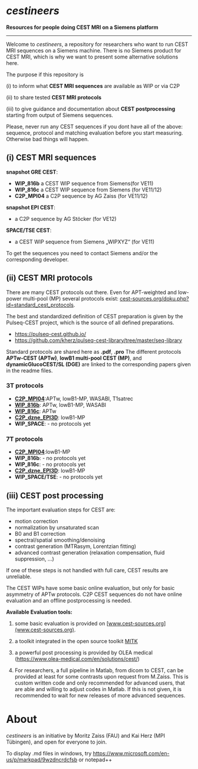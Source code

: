# *cestineers*
**Resources for people doing CEST MRI on a Siemens platform**
* * *
Welcome to *cestineers*, a repository for researchers who want to run CEST MRI sequences on a Siemens machine. There is no Siemens product for CEST MRI, which is why we want to present some alternative solutions here.

The purpose if this repository is

(i) to inform what **CEST MRI sequences** are available as WIP or via C2P

(ii) to share tested **CEST MRI protocols**

(iii) to give guidance and documentation about **CEST postprocessing** starting from output of Siemens sequences.


Please, never run any CEST sequences if you dont have all of the above: sequence, protocol and matching evaluation before you start measuring. Otherwise bad things will happen.

## (i) CEST MRI sequences ##

**snapshot GRE CEST**:
 - **WIP_816b** a CEST WIP sequence from Siemens(for VE11)
 - **WIP_816c** a CEST WIP sequence from Siemens (for VE11/12)
 - **C2P_MPI04** a C2P sequence by AG Zaiss (for VE11/12)

**snapshot EPI CEST**:
 - a C2P sequence by AG Stöcker (for VE12)

**SPACE/TSE CEST**:
 - a CEST WIP sequence from Siemens „WIPXYZ“ (for VE11)

To get the sequences you need to contact Siemens and/or the corresponding developer.
   
## (ii) CEST MRI protocols ##
There are many CEST protocols out there. Even for APT-weighted and low-power multi-pool (MP) several protocols exist: [cest-sources.org/doku.php?id=standard_cest_protocols](http://cest-sources.org/doku.php?id=standard_cest_protocols). 

The best and standardized definition of CEST preparation is given by the Pulseq-CEST project, which is the source of all defined preparations.
 - https://pulseq-cest.github.io/
 - https://github.com/kherz/pulseq-cest-library/tree/master/seq-library

Standard protocols are shared here as **.pdf**, **.pro** 
The different protocols **APTw-CEST (APTw)**, **lowB1 multi-pool CEST (MP)**, and **dynamicGlucoCEST/SL (DGE)** are linked to the corresponding papers given in the readme files.

### 3T protocols ###
 - **[C2P_MPI04](prot/3T/snapshot_GRE/)**:APTw, lowB1-MP, WASABI, T1satrec
 - **[WIP_816b](prot/3T/snapshot_GRE/)**: APTw, lowB1-MP, WASABI
 - **[WIP_816c](prot/3T/snapshot_GRE/)**: APTw
 - **[C2P_dzne_EPI3D](prot/3T/snapshot_EPI3D/)**: lowB1-MP
 - **WIP_SPACE**: - no protocols yet

### 7T protocols ###
 - **[C2P_MPI04](/prot/7T/snapshot_GRE/)**:lowB1-MP
 - **WIP_816b**: - no protocols yet
 - **WIP_816c**: - no protocols yet
 - **[C2P_dzne_EPI3D](prot/7T/snapshot_EPI3D/)**: lowB1-MP
 - **WIP_SPACE/TSE**: - no protocols yet

## (iii) CEST post processing ##
The important evaluation steps for CEST are:
 - motion correction
 - normalization by unsaturated scan
 - B0 and B1 correction
 - spectral/spatial smoothing/denoising
 - contrast generation (MTRasym, Lorentzian fitting)
 - advanced contrast generation (relaxation compensation, fluid suppression, ...)
 
 If one of these steps is not handled with full care, CEST results are unreliable.

The CEST WIPs have some basic online evaluation, but only for  basic asymmetry of APTw protocols.
C2P CEST sequences do not have online evaluation and an offline postprocessing is needed.

**Available Evaluation tools:**

 1. some basic evaluation is provided on [www.cest-sources.org](www.cest-sources.org).
 
 2. a toolkit integrated in the open source toolkit [MITK](https://www.mitk.org/wiki/The_Medical_Imaging_Interaction_Toolkit_(MITK))
 
 4. a powerful post processing is provided by OLEA medical (https://www.olea-medical.com/en/solutions/cest/)
 
 5. For researchers, a full pipeline in Matlab, from dicom to CEST, can be provided at least for some contrasts upon request from M.Zaiss.
 This is custom written code and only recommended for advanced users, that are able and willing to adjust codes in Matlab.
 If this is not given, it is recommended to wait for new releases of more advanced sequences.
 
 
   
# About
*cestineers* is an initiative by Moritz Zaiss (FAU) and Kai Herz (MPI Tübingen), and open for everyone to join. 

 To display .md files in windows, try https://www.microsoft.com/en-us/p/markpad/9wzdncrdcfsb or notepad++
 
 
